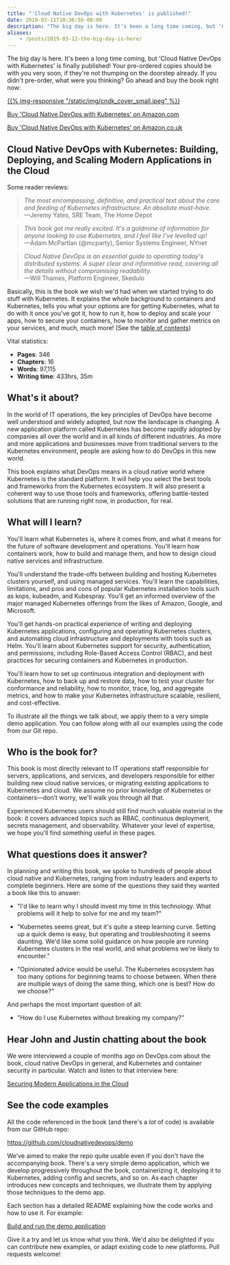 ```yaml
---
title: "'Cloud Native DevOps with Kubernetes' is published!"
date: 2019-03-11T10:36:56-08:00
description: "The big day is here. It's been a long time coming, but 'Cloud Native DevOps with Kubernetes' is finally published! Your pre-ordered copies should be with you very soon, if they're not thumping on the doorstep already. If you didn't pre-order, what were you thinking? Go ahead and buy the book right now: https://amzn.to/2PEPTjc"
aliases:
    - /posts/2019-03-12-the-big-day-is-here/
---
```


The big day is here. It's been a long time coming, but 'Cloud Native DevOps with Kubernetes' is finally published! Your pre-ordered copies should be with you very soon, if they're not thumping on the doorstep already. If you didn't pre-order, what were you thinking? Go ahead and buy the book right now:

[{{% img-responsive "/static/img/cndk_cover_small.jpeg" %}}](https://amzn.to/2PEPTjc)

[Buy 'Cloud Native DevOps with Kubernetes' on Amazon.com](https://amzn.to/2PEPTjc)

[Buy 'Cloud Native DevOps with Kubernetes' on Amazon.co.uk](https://amzn.to/2PGkZa0)

## Cloud Native DevOps with Kubernetes: Building, Deploying, and Scaling Modern Applications in the Cloud

Some reader reviews:

> _The most encompassing, definitive, and practical text about the care and feeding of Kubernetes infrastructure. An absolute must-have._<br>
> —Jeremy Yates, SRE Team, The Home Depot

> _This book got me really excited. It's a goldmine of information for anyone looking to use Kubernetes, and I feel like I've levelled up!_<br>
> —Adam McPartlan (@mcparty), Senior Systems Engineer, NYnet

> _Cloud Native DevOps is an essential guide to operating today's distributed systems. A super clear and informative read, covering all the details without compromising readability._<br>
—Will Thames, Platform Engineer, Skedulo

Basically, this is the book we wish we'd had when we started trying to do stuff with Kubernetes. It explains the whole background to containers and Kubernetes, tells you what your options are for getting Kubernetes, what to do with it once you've got it, how to run it, how to deploy and scale your apps, how to secure your containers, how to monitor and gather metrics on your services, and much, much more! (See the [table of contents](/posts/2018-12-30-whats-in-the-book/))

Vital statistics:

* **Pages**: 346
* **Chapters**: 16
* **Words**: 97,115
* **Writing time**: 433hrs, 35m

<!--more-->

## What's it about?

In the world of IT operations, the key principles of DevOps have become well understood and widely adopted, but now the landscape is changing. A new application platform called Kubernetes has become rapidly adopted by companies all over the world and in all kinds of different industries. As more and more applications and businesses move from traditional servers to the Kubernetes environment, people are asking how to do DevOps in this new world.

This book explains what DevOps means in a cloud native world where Kubernetes is the standard platform. It will help you select the best tools and frameworks from the Kubernetes ecosystem. It will also present a coherent way to use those tools and frameworks, offering battle-tested solutions that are running right now, in production, for real.

## What will I learn?

You'll learn what Kubernetes is, where it comes from, and what it means for the future of software development and operations. You'll learn how containers work, how to build and manage them, and how to design cloud native services and infrastructure.

You'll understand the trade-offs between building and hosting Kubernetes clusters yourself, and using managed services. You'll learn the capabilities, limitations, and pros and cons of popular Kubernetes installation tools such as kops, kubeadm, and Kubespray. You'll get an informed overview of the major managed Kubernetes offerings from the likes of Amazon, Google, and Microsoft.

You'll get hands-on practical experience of writing and deploying Kubernetes applications, configuring and operating Kubernetes clusters, and automating cloud infrastructure and deployments with tools such as Helm. You'll learn about Kubernetes support for security, authentication, and permissions, including Role-Based Access Control (RBAC), and best practices for securing containers and Kubernetes in production.

You'll learn how to set up continuous integration and deployment with Kubernetes, how to back up and restore data, how to test your cluster for conformance and reliability, how to monitor, trace, log, and aggregate metrics, and how to make your Kubernetes infrastructure scalable, resilient, and cost-effective.

To illustrate all the things we talk about, we apply them to a very simple demo application. You can follow along with all our examples using the code from our Git repo.

## Who is the book for?

This book is most directly relevant to IT operations staff responsible for servers, applications, and services, and developers responsible for either building new cloud native services, or migrating existing applications to Kubernetes and cloud. We assume no prior knowledge of Kubernetes or containers—don't worry, we'll walk you through all that.

Experienced Kubernetes users should still find much valuable material in the book: it covers advanced topics such as RBAC, continuous deployment, secrets management, and observability. Whatever your level of expertise, we hope you'll find something useful in these pages.

## What questions does it answer?

In planning and writing this book, we spoke to hundreds of people about cloud native and Kubernetes, ranging from industry leaders and experts to complete beginners. Here are some of the questions they said they wanted a book like this to answer:

* "I'd like to learn why I should invest my time in this technology. What problems will it help to solve for me and my team?"

* "Kubernetes seems great, but it's quite a steep learning curve. Setting up a quick demo is easy, but operating and troubleshooting it seems daunting. We'd like some solid guidance on how people are running Kubernetes clusters in the real world, and what problems we're likely to encounter."

* "Opinionated advice would be useful. The Kubernetes ecosystem has too many options for beginning teams to choose between. When there are multiple ways of doing the same thing, which one is best? How do we choose?"

And perhaps the most important question of all:

* "How do I use Kubernetes without breaking my company?"

## Hear John and Justin chatting about the book

We were interviewed a couple of months ago on DevOps.com about the book, cloud native DevOps in general, and Kubernetes and container security in particular. Watch and listen to that interview here:

[Securing Modern Applications in the Cloud](/posts/2018-12-08-securing-modern-applications/)

## See the code examples

All the code referenced in the book (and there's a _lot_ of code) is available from our GitHub repo:

https://github.com/cloudnativedevops/demo

We've aimed to make the repo quite usable even if you don't have the accompanying book. There's a very simple demo application, which we develop progressively throughout the book, containerizing it, deploying it to Kubernetes, adding config and secrets, and so on. As each chapter introduces new concepts and techniques, we illustrate them by applying those techniques to the demo app.

Each section has a detailed README explaining how the code works and how to use it. For example:

[Build and run the demo application](https://github.com/cloudnativedevops/demo/tree/master/hello)

Give it a try and let us know what you think. We'd also be delighted if you can contribute new examples, or adapt existing code to new platforms. Pull requests welcome!